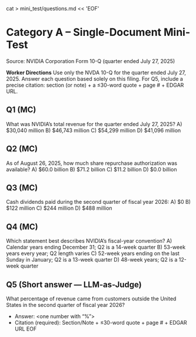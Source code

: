 cat > mini_test/questions.md << 'EOF'
# Category A – Single-Document Mini-Test
Source: NVIDIA Corporation Form 10-Q (quarter ended July 27, 2025)

**Worker Directions**
Use only the NVDA 10-Q for the quarter ended July 27, 2025. Answer each question based solely on this filing. For Q5, include a precise citation: section (or note) + a ≤30-word quote + page # + EDGAR URL.

## Q1 (MC)
What was NVIDIA’s total revenue for the quarter ended July 27, 2025?
A) $30,040 million
B) $46,743 million
C) $54,299 million
D) $41,096 million

## Q2 (MC)
As of August 26, 2025, how much share repurchase authorization was available?
A) $60.0 billion
B) $71.2 billion
C) $11.2 billion
D) $0.0 billion

## Q3 (MC)
Cash dividends paid during the second quarter of fiscal year 2026:
A) $0
B) $122 million
C) $244 million
D) $488 million

## Q4 (MC)
Which statement best describes NVIDIA’s fiscal-year convention?
A) Calendar years ending December 31; Q2 is a 14-week quarter
B) 53-week years every year; Q2 length varies
C) 52-week years ending on the last Sunday in January; Q2 is a 13-week quarter
D) 48-week years; Q2 is a 12-week quarter

## Q5 (Short answer — LLM-as-Judge)
What percentage of revenue came from customers outside the United States in the second quarter of fiscal year 2026?
- Answer: <one number with “%”>
- Citation (required): Section/Note + ≤30-word quote + page # + EDGAR URL
EOF
